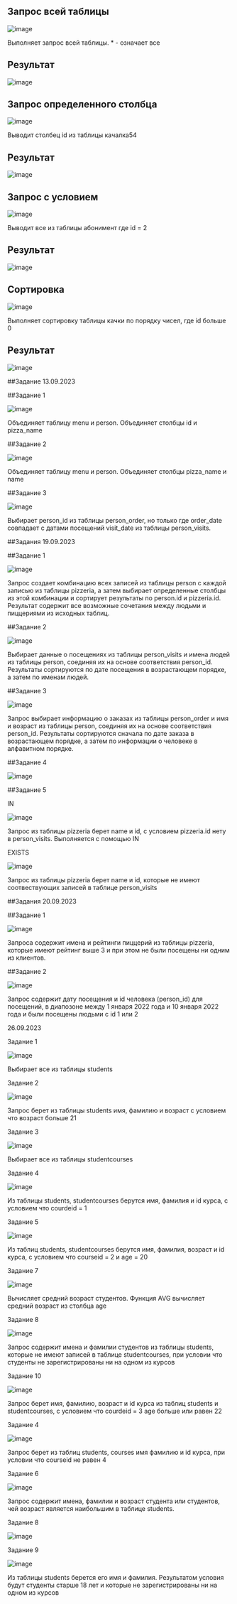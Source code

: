 ## Запрос всей таблицы 

![image](https://github.com/xisqzz/db_practice/assets/144116612/e38074e3-a7a5-418b-8304-8ce7510f8451) 

Выполняет запрос всей таблицы. * - означает все  

## Результат

![image](https://github.com/xisqzz/db_practice/assets/144116612/51e92fd6-234a-4150-95b1-eff92acd4a51)

## Запрос определенного столбца 

![image](https://github.com/xisqzz/db_practice/assets/144116612/ec72dcef-f939-4220-8ecb-19e2fcbc5805)

Выводит столбец id из таблицы качалка54

## Результат 

![image](https://github.com/xisqzz/db_practice/assets/144116612/41671f48-9b0a-4ca9-839a-cebd919b4cff)

## Запрос с условием 

![image](https://github.com/xisqzz/db_practice/assets/144116612/37b1be32-9735-466c-bee8-8e7af740b301)

Выводит все из таблицы абонимент где id = 2

## Результат 

![image](https://github.com/xisqzz/db_practice/assets/144116612/bd0e13f7-1048-4ff1-b250-784230b31e93)

## Сортировка 

![image](https://github.com/xisqzz/db_practice/assets/144116612/6e0d868b-6cde-4e77-b04e-9cc3a2f53b1a)

Выполняет сортировку таблицы качки по порядку чисел, где id больше 0

## Результат 

![image](https://github.com/xisqzz/db_practice/assets/144116612/a59fde62-dd9b-4390-b87a-be3672e46da5)


##Задание 13.09.2023

##Задание 1 

![image](https://github.com/xisqzz/db_practice/assets/144116612/c6294f5d-81c4-4fe7-9b0d-03a75eb48d7e)

Объединяет таблицу menu и person. Объединяет столбцы id и pizza_name

##Задание 2 

![image](https://github.com/xisqzz/db_practice/assets/144116612/96a40f7a-1a37-485b-9c73-2465caf4bad5)

Объединяет таблицу menu и person. Объединяет столбцы pizza_name и name

##Задание 3 

![image](https://github.com/xisqzz/db_practice/assets/144116612/50cb6a50-ff7c-46f6-bc92-cff07c419089)

Выбирает person_id из таблицы person_order, но только где order_date совпадает 
с датами посещений visit_date из таблицы person_visits. 

##Задания 19.09.2023

##Задание 1 

![image](https://github.com/xisqzz/db_practice/assets/144116612/849cf873-e597-4a2a-b6a1-adf1849332de)

Запрос создает комбинацию всех записей из таблицы person с каждой записью из таблицы pizzeria, а затем выбирает определенные столбцы из этой комбинации и сортирует результаты по person.id и pizzeria.id. Результат содержит все возможные сочетания между людьми и пиццериями из исходных таблиц.

##Задание 2 

![image](https://github.com/xisqzz/db_practice/assets/144116612/287890b9-0e8f-4ad3-b2b1-f8fa72488d58)

Выбирает данные о посещениях из таблицы person_visits и имена людей из таблицы person, соединяя их на основе соответствия person_id. 
Результаты сортируются по дате посещения в возрастающем порядке, а затем по именам людей.

##Задание 3 

![image](https://github.com/xisqzz/db_practice/assets/144116612/1d81f861-a670-49ad-b183-952c0dbc8723)

Запрос выбирает информацию о заказах из таблицы person_order и имя и возраст из таблицы person, соединяя их на основе соответствия person_id. Результаты сортируются сначала по дате заказа в возрастающем порядке, а затем по информации о человеке в алфавитном порядке.

##Задание 4 

![image](https://github.com/xisqzz/db_practice/assets/144116612/bbfc1c96-dde0-4349-b093-96a67798315a)



##Задание 5 

IN 

![image](https://github.com/xisqzz/db_practice/assets/144116612/9e3f4740-e7f9-45af-b091-ac8fb6468a75)

Запрос из таблицы pizzeria берет name и id, с условием pizzeria.id нету в person_visits. Выполняется с помощью IN

EXISTS

![image](https://github.com/xisqzz/db_practice/assets/144116612/18c42724-2b06-4495-a1c4-be80e1642d5c)

Запрос из таблицы pizzeria берет name и id, которые не имеют соотвествующих записей в таблице person_visits

##Задания 20.09.2023

##Задание 1 

![image](https://github.com/xisqzz/db_practice/assets/144116612/dcffc51e-d158-4e49-8ed9-d073ac3bd056)

Запроса содержит имена и рейтинги пиццерий из таблицы pizzeria, которые имеют рейтинг выше 3 и при этом не были посещены ни одним из клиентов.

##Задание 2 

![image](https://github.com/xisqzz/db_practice/assets/144116612/2f7ee40c-eb7c-49b4-8c82-6b57e7020c26)

Запрос содержит дату посещения и id человека (person_id) для посещений, в диапозоне между 1 января 2022 года и 10 января 2022 года и были посещены людьми с id 1 или 2

26.09.2023

Задание 1

![image](https://github.com/xisqzz/db_practice/assets/144116612/192dd18a-82e5-4586-8638-d3131d1410d8)

Выбирает все из таблицы students

Задание 2 

![image](https://github.com/xisqzz/db_practice/assets/144116612/e763743e-3929-4355-b44e-8e77e1dbe753)

Запрос берет из таблицы students имя, фамилию и возраст с условием что возраст больше 21  

Задание 3 

![image](https://github.com/xisqzz/db_practice/assets/144116612/1007c274-b6c0-464c-ae9f-15977c2fb1a0)

Выбирает все из таблицы studentcourses

Задание 4 

![image](https://github.com/xisqzz/db_practice/assets/144116612/59be8aff-8e65-49ea-84ae-5c7988c27e67)

Из таблицы students, studentcourses берутся имя, фамилия и id курса, с условием что courdeid = 1

Задание 5 

![image](https://github.com/xisqzz/db_practice/assets/144116612/a94b958b-b5d1-4aa8-b8e7-75ae5708095c)

Из таблиц students, studentcourses берутся имя, фамилия, возраст и id курса, с условием что courseid = 2 и age = 20

Задание 7

![image](https://github.com/xisqzz/db_practice/assets/144116612/430d4220-4250-48a9-b0cf-10d998777f20)

Вычисляет средний возраст студентов. Функция AVG вычисляет средний возраст из столбца age 

Задание 8 

![image](https://github.com/xisqzz/db_practice/assets/144116612/cafee5b4-ece3-49d1-bb2a-68fe035d5018)

Запрос содержит имена и фамилии студентов из таблицы students, которые не имеют записей в таблице studentcourses,
при условии что студенты не зарегистрированы ни на одном из курсов

Задание 10

![image](https://github.com/xisqzz/db_practice/assets/144116612/ddf7fdb8-2b33-4942-bc75-1aba785aca08)

Запрос берет имя, фамилию, возраст и id курса из таблиц students и studentcourses, с условием что courdeid = 3 age больше или равен 22

Задание 4

![image](https://github.com/xisqzz/db_practice/assets/144116612/3e1f0b77-46d7-4a6d-a703-e746e63ffee6)

Запрос берет из таблиц students, courses имя фамилию и id курса, при условии что courseid не равен 4

Задание 6 

![image](https://github.com/xisqzz/db_practice/assets/144116612/bbeb9d07-54a2-4e1c-85ed-69d86ef97804)

Запрос содержит имена, фамилии и возраст студента или студентов, 
чей возраст является наибольшим в таблице students.

Задание 8 

![image](https://github.com/xisqzz/db_practice/assets/144116612/a4cf130c-9655-4993-95c8-d182b9156067)

Задание 9 

![image](https://github.com/xisqzz/db_practice/assets/144116612/1e904e16-11f2-450a-89cc-851a78e406e2)

Из таблицы students берется его имя и фамилия. Результатом условия будут студенты старше 18 лет 
и которые не зарегистрированы ни на одном из курсов


